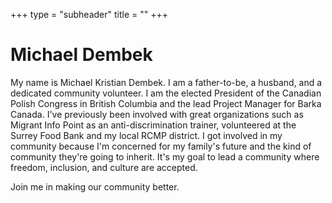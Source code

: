+++
type = "subheader"
title = ""
+++

# Michael Dembek

My name is Michael Kristian Dembek. I am a father-to-be, a husband, and a dedicated community volunteer. I am the elected President of the Canadian Polish Congress in British Columbia and the lead Project Manager for Barka Canada. I've previously been involved with great organizations such as Migrant Info Point as an anti-discrimination trainer, volunteered at the Surrey Food Bank and my local RCMP district. I got involved in my community because I'm concerned for my family's future and the kind of community they're going to inherit. It's my goal to lead a community where freedom, inclusion, and culture are accepted.

Join me in making our community better.



